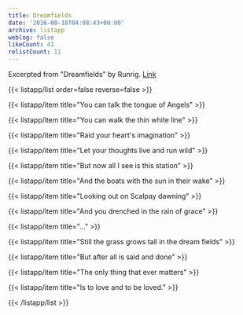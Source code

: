```yaml
---
title: Dreamfields
date: '2016-08-18T04:08:43+00:00'
archive: listapp
weblog: false
likeCount: 41
relistCount: 11
---
```


Excerpted from "Dreamfields" by Runrig. [Link](https://youtu.be/me8Mie8AAZA)

<!--more-->

{{< listapp/list order=false reverse=false >}}

   {{< listapp/item title="You can talk the tongue of Angels" >}}

   {{< listapp/item title="You can walk the thin white line" >}}

   {{< listapp/item title="Raid your heart's imagination" >}}

   {{< listapp/item title="Let your thoughts live and run wild" >}}

   {{< listapp/item title="But now all I see is this station" >}}

   {{< listapp/item title="And the boats with the sun in their wake" >}}

   {{< listapp/item title="Looking out on Scalpay dawning" >}}

   {{< listapp/item title="And you drenched in the rain of grace" >}}

   {{< listapp/item title="..." >}}

   {{< listapp/item title="Still the grass grows tall in the dream fields" >}}

   {{< listapp/item title="But after all is said and done" >}}

   {{< listapp/item title="The only thing that ever matters" >}}

   {{< listapp/item title="Is to love and to be loved." >}}

{{< /listapp/list >}}
